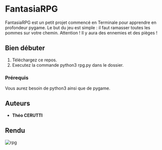 # FantasiaRPG

FantasiaRPG est un petit projet commencé en Terminale pour apprendre en profondeur pygame.
Le but du jeu est simple : il faut ramasser toutes les pommes sur votre chemin. Attention ! Il y aura des ennemies et des pièges !

## Bien débuter

1) Téléchargez ce repos.
2) Executez la commande python3 rpg.py dans le dossier.

### Prérequis

Vous aurez besoin de python3 ainsi que de pygame.

## Auteurs

* **Théo CERUTTI**

## Rendu

![rpg](https://user-images.githubusercontent.com/44285344/48670496-1000d580-eb19-11e8-9420-41535c5cceed.png)

